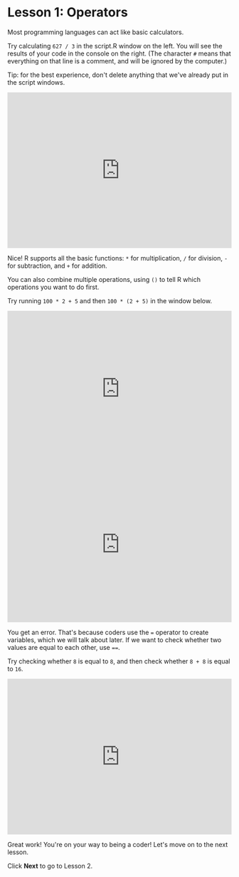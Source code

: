 # Lesson 1: Operators

Most programming languages can act like basic calculators.

Try calculating `627 / 3` in the script.R window on the left. You will see the results of your code in the console on the right. (The character `#` means that everything on that line is a comment, and will be ignored by the computer.)

Tip: for the best experience, don't delete anything that we've already put in the script windows.

<iframe data-type="datacamp" id="operators-1" height="350" src="https://uclatall.github.io/mtucker-coding-study/data-camp/dc-operators-1.html" style="border: 0px #ffffff none;" width="100%"></iframe>

Nice! R supports all the basic functions: `*` for multiplication, `/` for division, `-` for subtraction, and `+` for addition.

You can also combine multiple operations, using `()` to tell R which operations you want to do first.

Try running `100 * 2 + 5`  and then `100 * (2 + 5)` in the window below.

<iframe data-type="datacamp" id="operators-2" height="350" src="https://uclatall.github.io/mtucker-coding-study/data-camp/dc-operators-2.html" style="border: 0px #ffffff none;" width="100%"></iframe>


<iframe data-type="datacamp" id="operators-3" height="350" src="https://uclatall.github.io/mtucker-coding-study/data-camp/dc-operators-3.html" style="border: 0px #ffffff none;" width="100%"></iframe>

You get an error. That's because coders use the `=` operator to create variables, which we will talk about later. If we want to check whether two values are equal to each other, use `==`.

Try checking whether `8` is equal to `8`, and then check whether `8 + 8` is equal to `16`.

<iframe data-type="datacamp" id="operators-4" height="350" src="https://uclatall.github.io/mtucker-coding-study/data-camp/dc-operators-4.html" style="border: 0px #ffffff none;" width="100%"></iframe>

Great work! You're on your way to being a coder! Let's move on to the next lesson.

Click **Next** to go to Lesson 2.
